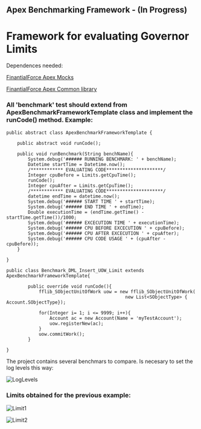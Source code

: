 ## Apex Benchmarking Framework - (In Progress)

# Framework for evaluating Governor Limits

Dependences needed:

[FinantialForce Apex Mocks](https://github.com/financialforcedev/fflib-apex-mocks)

[FinantialForce Apex Common library](https://github.com/financialforcedev/fflib-apex-common)

### All 'benchmark' test should extend from ApexBenchmarkFrameworkTemplate class and implement the runCode() method. Example:


```Apex
public abstract class ApexBenchmarkFrameworkTemplate {
    
    public abstract void runCode(); 
    
    public void runBenchmark(String benchName){
        System.debug('###### RUNNING BENCHMARK: ' + benchName);
        Datetime startTime = Datetime.now();
        /************ EVALUATING CODE*********************/
        Integer cpuBefore = Limits.getCpuTime();
        runCode();
        Integer cpuAfter = Limits.getCpuTime();
      	/************ EVALUATING CODE*********************/
        datetime endTime = datetime.now(); 
        System.debug('###### START TIME ' + startTime);
        System.debug('###### END TIME ' + endTime);
        Double executionTime = (endTime.getTime() - startTime.getTime())/1000;
        System.debug('###### EXCECUTION TIME ' + executionTime);
        System.debug('###### CPU BEFORE EXCECUTION ' + cpuBefore);
        System.debug('###### CPU AFTER EXCECUTION ' + cpuAfter);
        System.debug('###### CPU CODE USAGE ' + (cpuAfter - cpuBefore));
    }

}
```

```Apex
public class Benchmark_DML_Insert_UOW_Limit extends ApexBenchmarkFrameworkTemplate{

        public override void runCode(){
            fflib_SObjectUnitOfWork uow = new fflib_SObjectUnitOfWork(
                                            new List<SObjectType> { Account.SObjectType});
                    
            for(Integer i= 1; i <= 9999; i++){
                Account ac = new Account(Name = 'myTestAccount');
                uow.registerNew(ac);
            }
            uow.commitWork();   
        }
        
}
```

The project contains several benchmars to compare. Is necesary to set the log levels this way:

![LogLevels](https://github.com/lucianostraga/apex-benchmarking/blob/master/images/logLevels.png)

### Limits obtained for the previous example:

![Limit1](https://github.com/lucianostraga/apex-benchmarking/blob/master/images/limitExample1.png)

![Limit2](https://github.com/lucianostraga/apex-benchmarking/blob/master/images/limitExample2.png)



